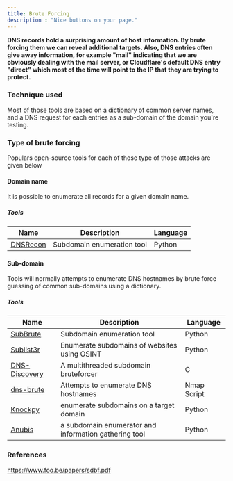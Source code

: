 ```yaml
---
title: Brute Forcing
description : "Nice buttons on your page."
---
```

**DNS records hold a surprising amount of host information. By brute forcing them we can reveal additional targets. Also, DNS entries often give away information, for example "mail" indicating that we are obviously dealing with the mail server, or Cloudflare's default DNS entry "direct" which most of the time will point to the IP that they are trying to protect.**

### Technique used
Most of those tools are based on a dictionary of common server names, and a DNS request for each entries 	as a sub-domain of the domain you're testing.

### Type of brute forcing
Populars open-source tools for each of those type of those attacks are given below
#### Domain name
It is possible to enumerate all records for a given domain name.

##### Tools

|<div class="fa fa-wrench" aria-hidden="true" style="color: #00CC01;"> </div> Name | Description | Language |
| ------ | ----------- | ------ |
| [DNSRecon ](https://github.com/darkoperator/dnsrecon) | Subdomain enumeration tool | Python |

#### Sub-domain
Tools will normally attempts to enumerate DNS hostnames by brute force guessing of common sub-domains using a dictionary.

##### Tools

|<div class="fa fa-wrench" aria-hidden="true" style="color: #00CC01;"> </div> Name | Description | Language |
| ------ | ----------- | ------ |
| [SubBrute](https://github.com/TheRook/subbrute)   | Subdomain enumeration tool | Python |
| [Sublist3r](https://github.com/aboul3la/Sublist3r) | Enumerate subdomains of websites using OSINT | Python |
| [DNS-Discovery](https://github.com/m0nad/DNS-Discovery) | A multithreaded subdomain bruteforcer | C |
| [dns-brute](https://nmap.org/nsedoc/scripts/dns-brute.html) | Attempts to enumerate DNS hostnames | Nmap Script |
| [Knockpy](https://github.com/guelfoweb/knock) | enumerate subdomains on a target domain | Python |
| [Anubis](https://github.com/jonluca/Anubis) | a subdomain enumerator and information gathering tool | Python |






### References

https://www.foo.be/papers/sdbf.pdf